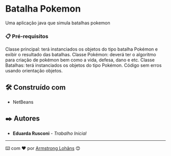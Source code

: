 # Batalha Pokemon

Uma aplicação java que simula batalhas pokemon

### 📋 Pré-requisitos

Classe principal: terá instanciados os objetos do tipo batalha Pokémon e exibir o resultado das batalhas.
Classe Pokémon: deverá ter o algoritmo para criação de pokémon bem como a vida, defesa, dano e etc.
Classe Batalhas: terá instanciados os objetos do tipo Pokémon. 
Código sem erros usando orientação objetos.

## 🛠️ Construído com

* NetBeans 

## ✒️ Autores

* **Eduarda Rusconi** - *Trabalho Inicial* 


---
⌨️ com ❤️ por [Armstrong Lohãns](https://gist.github.com/lohhans) 😊
